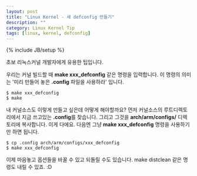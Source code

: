 ```yaml
---
layout: post
title: "Linux Kernel - 새 defconfig 만들기"
description: ""
category: Linux Kernel Tip
tags: [linux, kernel, defconfig]
---
```

{% include JB/setup %}

초보 리눅스커널 개발자에게 유용한 팁입니다.

우리는 커널 빌드할 때 **make xxx_defconfig** 같은 명령을 입력합니다. 이 명령의 의미는 '미리 만들어 놓은 **.config** 파일을 사용하라' 입니다.

	$ make xxx_defconfig
	$ make

내 커널소스도 이렇게 만들고 싶은데 어떻게 해야할까요? 먼저 커널소스의 루트디렉토리에서 지금 쓰고있는 **.config**를 찾습니다. 그리고 그것을 **arch/arm/configs/** 디렉토리에 복사합니다. 이게 다에요. 다음엔 그냥 **make xxx_defconfig** 명령을 사용하기만 하면 됩니다.

	$ cp .config arch/arm/configs/xxx_defconfig
	$ make xxx_defconfig

이제 마음놓고 옵션들을 바꿀 수 있고 되돌릴 수도 있습니다. make distclean 같은 명령도 내릴 수 있죠. :D